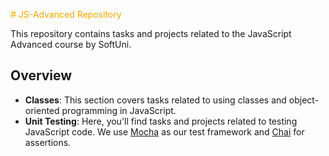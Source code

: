 <span style="color: orange;"># JS-Advanced Repository</span>

This repository contains tasks and projects related to the JavaScript Advanced course by SoftUni.


## Overview
- **Classes**: This section covers tasks related to using classes and object-oriented programming in JavaScript.
- **Unit Testing**: Here, you'll find tasks and projects related to testing JavaScript code. We use [Mocha](https://mochajs.org/) as our test framework and [Chai](https://www.chaijs.com/) for assertions.


